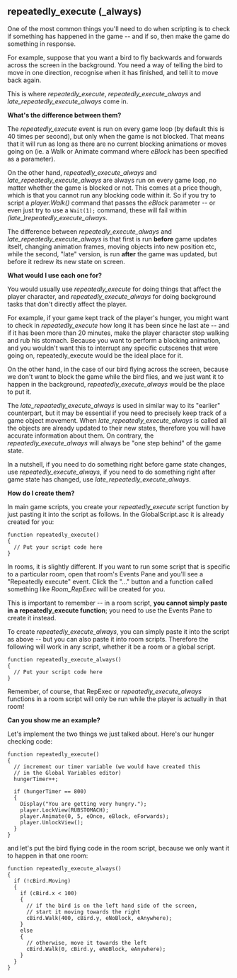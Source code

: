 ## repeatedly_execute (_always)

One of the most common things you'll need to do when scripting is to
check if something has happened in the game -- and if so, then make the
game do something in response.

For example, suppose that you want a bird to fly backwards and forwards
across the screen in the background. You need a way of telling the bird
to move in one direction, recognise when it has finished, and tell it to
move back again.

This is where *repeatedly_execute*, *repeatedly_execute_always* and
*late_repeatedly_execute_always* come in.

**What's the difference between them?**

The *repeatedly_execute* event is run on every game loop (by default
this is 40 times per second), but only when the game is not blocked.
That means that it will run as long as there are no current blocking
animations or moves going on (ie. a Walk or Animate command where
*eBlock* has been specified as a parameter).

On the other hand, *repeatedly_execute_always* and
*late_repeatedly_execute_always* are always run on every game loop,
no matter whether the game is blocked or not. This comes at a price
though, which is that you cannot run any blocking code within it. So if
you try to script a *player.Walk()* command that passes the *eBlock*
parameter -- or even just try to use a `Wait(1);` command, these will
fail within *(late_)repeatedly_execute_always*.

The difference between *repeatedly_execute_always* and
*late_repeatedly_execute_always* is that first is run **before** game
updates itself, changing animation frames, moving objects into new
position etc, while the second, "late" version, is run **after** the
game was updated, but before it redrew its new state on screen.

**What would I use each one for?**

You would usually use *repeatedly_execute* for doing things that affect
the player character, and *repeatedly_execute_always* for doing
background tasks that don't directly affect the player.

For example, if your game kept track of the player's hunger, you might
want to check in *repeatedly_execute* how long it has been since he
last ate -- and if it has been more than 20 minutes, make the player
character stop walking and rub his stomach. Because you want to perform
a blocking animation, and you wouldn't want this to interrupt any
specific cutscenes that were going on, repeatedly_execute would be the
ideal place for it.

On the other hand, in the case of our bird flying across the screen,
because we don't want to block the game while the bird flies, and we
just want it to happen in the background, *repeatedly_execute_always*
would be the place to put it.

The *late_repeatedly_execute_always* is used in similar way to its
"earlier" counterpart, but it may be essential if you need to precisely
keep track of a game object movement. When
*late_repeatedly_execute_always* is called all the objects are
already updated to their new states, therefore you will have accurate
information about them. On contrary, the *repeatedly_execute_always*
will always be "one step behind" of the game state.

In a nutshell, if you need to do something right before game state
changes, use *repeatedly_execute_always*, if you need to do something
right after game state has changed, use
*late_repeatedly_execute_always*.

**How do I create them?**

In main game scripts, you create your *repeatedly_execute* script
function by just pasting it into the script as follows. In the
GlobalScript.asc it is already created for you:

    function repeatedly_execute()
    {
      // Put your script code here
    }

In rooms, it is slightly different. If you want to run some script that
is specific to a particular room, open that room's Events Pane and
you'll see a "Repeatedly execute" event. Click the "..." button and a
function called something like *Room_RepExec* will be created for you.

This is important to remember -- in a room script, **you cannot simply
paste in a repeatedly_execute function**; you need to use the Events
Pane to create it instead.

To create *repeatedly_execute_always*, you can simply paste it into
the script as above -- but you can also paste it into room scripts.
Therefore the following will work in any script, whether it be a room or
a global script.

    function repeatedly_execute_always()
    {
      // Put your script code here
    }

Remember, of course, that RepExec or *repeatedly_execute_always*
functions in a room script will only be run while the player is actually
in that room!

**Can you show me an example?**

Let's implement the two things we just talked about. Here's our hunger
checking code:

    function repeatedly_execute()
    {
      // increment our timer variable (we would have created this
      // in the Global Variables editor)
      hungerTimer++;

      if (hungerTimer == 800)
      {
        Display("You are getting very hungry.");
        player.LockView(RUBSTOMACH);
        player.Animate(0, 5, eOnce, eBlock, eForwards);
        player.UnlockView();
      }
    }

and let's put the bird flying code in the room script, because we only
want it to happen in that one room:

    function repeatedly_execute_always()
    {
      if (!cBird.Moving)
      {
        if (cBird.x < 100)
        {
          // if the bird is on the left hand side of the screen,
          // start it moving towards the right
          cBird.Walk(400, cBird.y, eNoBlock, eAnywhere);
        }
        else
        {
          // otherwise, move it towards the left
          cBird.Walk(0, cBird.y, eNoBlock, eAnywhere);
        }
      }
    }
